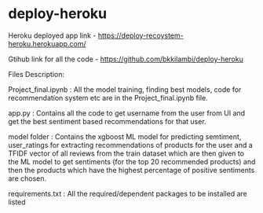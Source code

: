 # deploy-heroku

Heroku deployed app link - https://deploy-recoystem-heroku.herokuapp.com/

Gtihub link for all the code - https://github.com/bkkilambi/deploy-heroku

Files Description: 

Project_final.ipynb : All the model training, finding best models, code for recommendation system etc are in the Project_final.ipynb file. 

app.py : Contains all the code to get username from the user from UI and get the best sentiment based recommendations for that user. 

model folder : Contains the xgboost ML model for predicting semtiment, user_ratings for extracting recommendations of products for the user and a TFIDF vector of all reviews 
from the train dataset which are then given to the ML model to get sentiments (for the top 20 recommended products) and then the products which have the highest 
percentage of positive sentiments are chosen. 

requirements.txt : All the required/dependent packages to be installed are listed
